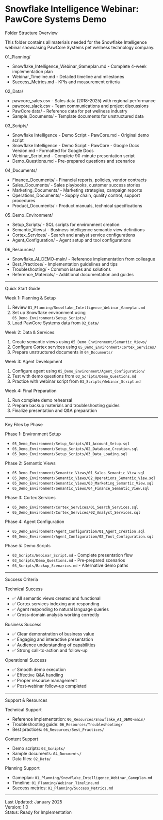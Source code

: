 # Snowflake Intelligence Webinar: PawCore Systems Demo

 Folder Structure Overview

This folder contains all materials needed for the Snowflake Intelligence webinar showcasing PawCore Systems pet wellness technology company.

01_Planning/
- Snowflake_Intelligence_Webinar_Gameplan.md - Complete 4-week implementation plan
- Webinar_Timeline.md - Detailed timeline and milestones
- Success_Metrics.md - KPIs and measurement criteria

02_Data/
- pawcore_sales.csv - Sales data (2018-2025) with regional performance
- pawcore_slack.csv - Team communications and project discussions
- PawCore data/ - Reference data for pet wellness industry
- Sample_Documents/ - Template documents for unstructured data

03_Scripts/
- Snowflake Intelligence - Demo Script - PawCore.md - Original demo script
- Snowflake Intelligence - Demo Script - PawCore - Google Docs Version.md - Formatted for Google Docs
- Webinar_Script.md - Complete 90-minute presentation script
- Demo_Questions.md - Pre-prepared questions and scenarios

04_Documents/
- Finance_Documents/ - Financial reports, policies, vendor contracts
- Sales_Documents/ - Sales playbooks, customer success stories
- Marketing_Documents/ - Marketing strategies, campaign reports
- Operations_Documents/ - Supply chain, quality control, support procedures
- Product_Documents/ - Product manuals, technical specifications

05_Demo_Environment/
- Setup_Scripts/ - SQL scripts for environment creation
- Semantic_Views/ - Business intelligence semantic view definitions
- Cortex_Services/ - Search and analyst service configurations
- Agent_Configuration/ - Agent setup and tool configurations

06_Resources/
- Snowflake_AI_DEMO-main/ - Reference implementation from colleague
- Best_Practices/ - Implementation guidelines and tips
- Troubleshooting/ - Common issues and solutions
- Reference_Materials/ - Additional documentation and guides

---

 Quick Start Guide

Week 1: Planning & Setup
1. Review `01_Planning/Snowflake_Intelligence_Webinar_Gameplan.md`
2. Set up Snowflake environment using `05_Demo_Environment/Setup_Scripts/`
3. Load PawCore Systems data from `02_Data/`

Week 2: Data & Services
1. Create semantic views using `05_Demo_Environment/Semantic_Views/`
2. Configure Cortex services using `05_Demo_Environment/Cortex_Services/`
3. Prepare unstructured documents in `04_Documents/`

Week 3: Agent Development
1. Configure agent using `05_Demo_Environment/Agent_Configuration/`
2. Test with demo questions from `03_Scripts/Demo_Questions.md`
3. Practice with webinar script from `03_Scripts/Webinar_Script.md`

Week 4: Final Preparation
1. Run complete demo rehearsal
2. Prepare backup materials and troubleshooting guides
3. Finalize presentation and Q&A preparation

---

 Key Files by Phase

Phase 1: Environment Setup
- `05_Demo_Environment/Setup_Scripts/01_Account_Setup.sql`
- `05_Demo_Environment/Setup_Scripts/02_Database_Creation.sql`
- `05_Demo_Environment/Setup_Scripts/03_Data_Loading.sql`

Phase 2: Semantic Views
- `05_Demo_Environment/Semantic_Views/01_Sales_Semantic_View.sql`
- `05_Demo_Environment/Semantic_Views/02_Operations_Semantic_View.sql`
- `05_Demo_Environment/Semantic_Views/03_Marketing_Semantic_View.sql`
- `05_Demo_Environment/Semantic_Views/04_Finance_Semantic_View.sql`

Phase 3: Cortex Services
- `05_Demo_Environment/Cortex_Services/01_Search_Services.sql`
- `05_Demo_Environment/Cortex_Services/02_Analyst_Services.sql`

Phase 4: Agent Configuration
- `05_Demo_Environment/Agent_Configuration/01_Agent_Creation.sql`
- `05_Demo_Environment/Agent_Configuration/02_Tool_Configuration.sql`

Phase 5: Demo Scripts
- `03_Scripts/Webinar_Script.md` - Complete presentation flow
- `03_Scripts/Demo_Questions.md` - Pre-prepared scenarios
- `03_Scripts/Backup_Scenarios.md` - Alternative demo paths

---

 Success Criteria

Technical Success
- ✅ All semantic views created and functional
- ✅ Cortex services indexing and responding
- ✅ Agent responding to natural language queries
- ✅ Cross-domain analysis working correctly

Business Success
- ✅ Clear demonstration of business value
- ✅ Engaging and interactive presentation
- ✅ Audience understanding of capabilities
- ✅ Strong call-to-action and follow-up

Operational Success
- ✅ Smooth demo execution
- ✅ Effective Q&A handling
- ✅ Proper resource management
- ✅ Post-webinar follow-up completed

---

 Support & Resources

Technical Support
- Reference implementation: `06_Resources/Snowflake_AI_DEMO-main/`
- Troubleshooting guide: `06_Resources/Troubleshooting/`
- Best practices: `06_Resources/Best_Practices/`

Content Support
- Demo scripts: `03_Scripts/`
- Sample documents: `04_Documents/`
- Data files: `02_Data/`

Planning Support
- Gameplan: `01_Planning/Snowflake_Intelligence_Webinar_Gameplan.md`
- Timeline: `01_Planning/Webinar_Timeline.md`
- Success metrics: `01_Planning/Success_Metrics.md`

---

Last Updated: January 2025  
Version: 1.0  
Status: Ready for Implementation 